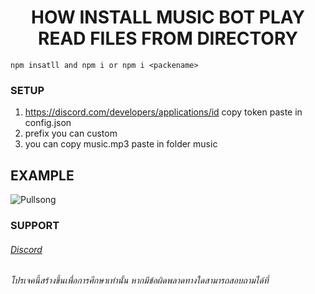 <div align="center">
  <p>
    <h1>HOW INSTALL MUSIC BOT PLAY READ FILES FROM DIRECTORY</h1>
  </p>
</div>

```
npm insatll and npm i or npm i <packename>
```

### SETUP
1. https://discord.com/developers/applications/id copy token paste in config.json
2. prefix you can custom
3. you can copy music.mp3 paste in folder music

## EXAMPLE
![Pullsong](https://media.discordapp.net/attachments/890246493137674310/890246578919579658/unknown.png)

### SUPPORT
###### [Discord](https://discord.gg/nTyWvm5rS9) 
###### โปรเจคนี้สร้างขึ้นเพื่อการศึกษาเท่านั้น หากมีข้อผิดพลาดทางใดสามารถสอบถามได้ที่ 
